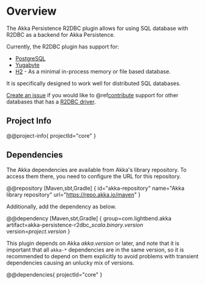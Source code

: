 # Overview

The Akka Persistence R2DBC plugin allows for using SQL database with R2DBC as a backend for Akka Persistence.

Currently, the R2DBC plugin has support for:

 * [PostgreSQL](https://www.postgresql.org) 
 * [Yugabyte](https://www.yugabyte.com)
 * [H2](https://h2database.com) - As a minimal in-process memory or file based database.

It is specifically designed to work well for distributed SQL databases.

[Create an issue](https://github.com/akka/akka-persistence-r2dbc/issues) if you would like to @ref[contribute](contributing.md)
support for other databases that has a [R2DBC driver](https://r2dbc.io/drivers/).

## Project Info

@@project-info{ projectId="core" }

## Dependencies

The Akka dependencies are available from Akka's library repository. To access them there, you need to configure the URL for this repository.

@@repository [Maven,sbt,Gradle] {
id="akka-repository"
name="Akka library repository"
url="https://repo.akka.io/maven"
}

Additionally, add the dependency as below.

@@dependency [Maven,sbt,Gradle] {
  group=com.lightbend.akka
  artifact=akka-persistence-r2dbc_$scala.binary.version$
  version=$project.version$
}

This plugin depends on Akka $akka.version$ or later, and note that it is important that all `akka-*` 
dependencies are in the same version, so it is recommended to depend on them explicitly to avoid problems 
with transient dependencies causing an unlucky mix of versions.

@@dependencies{ projectId="core" }


